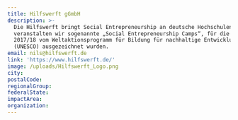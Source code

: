 ```yaml
---
title: Hilfswerft gGmbH
description: >-
  Die Hilfswerft bringt Social Entrepreneurship an deutsche Hochschulen! Dafür
  veranstalten wir sogenannte „Social Entrepreneurship Camps“, für die wir
  2017/18 vom Weltaktionsprogramm für Bildung für nachhaltige Entwicklung
  (UNESCO) ausgezeichnet wurden.
email: nils@hilfswerft.de
link: 'https://www.hilfswerft.de/'
image: /uploads/Hilfswerft_Logo.png
city:
postalCode:
regionalGroup:
federalState:
impactArea:
organization:
---
```


